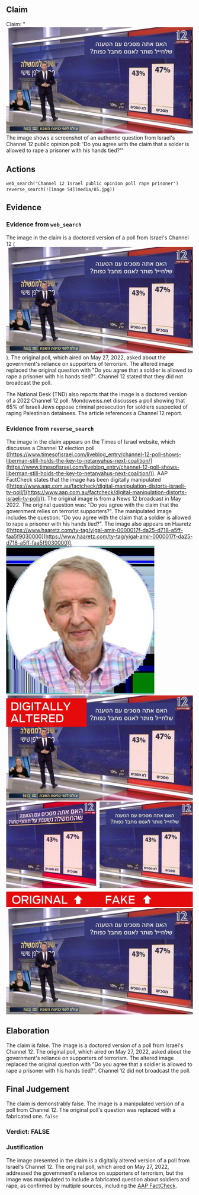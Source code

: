 ## Claim
Claim: "![image 54](media/85.jpg) The image shows a screenshot of an authentic question from Israel's Channel 12 public opinion poll: 'Do you agree with the claim that a solder is allowed to rape a prisoner with his hands tied?'"

## Actions
```
web_search("Channel 12 Israel public opinion poll rape prisoner")
reverse_search(![image 54](media/85.jpg))
```

## Evidence
### Evidence from `web_search`
The image in the claim is a doctored version of a poll from Israel's Channel 12 (![image 54](media/85.jpg)). The original poll, which aired on May 27, 2022, asked about the government's reliance on supporters of terrorism. The altered image replaced the original question with "Do you agree that a soldier is allowed to rape a prisoner with his hands tied?". Channel 12 stated that they did not broadcast the poll.

The National Desk (TND) also reports that the image is a doctored version of a 2022 Channel 12 poll. Mondoweiss.net discusses a poll showing that 65% of Israeli Jews oppose criminal prosecution for soldiers suspected of raping Palestinian detainees. The article references a Channel 12 report.


### Evidence from `reverse_search`
The image in the claim appears on the Times of Israel website, which discusses a Channel 12 election poll ([https://www.timesofisrael.com/liveblog_entry/channel-12-poll-shows-liberman-still-holds-the-key-to-netanyahus-next-coalition/](https://www.timesofisrael.com/liveblog_entry/channel-12-poll-shows-liberman-still-holds-the-key-to-netanyahus-next-coalition/)). AAP FactCheck states that the image has been digitally manipulated ([https://www.aap.com.au/factcheck/digital-manipulation-distorts-israeli-tv-poll/](https://www.aap.com.au/factcheck/digital-manipulation-distorts-israeli-tv-poll/)). The original image is from a News 12 broadcast in May 2022. The original question was: "Do you agree with the claim that the government relies on terrorist supporters?". The manipulated image includes the question: "Do you agree with the claim that a soldier is allowed to rape a prisoner with his hands tied?". The image also appears on Haaretz ([https://www.haaretz.com/ty-tag/yigal-amir-0000017f-da25-d718-a5ff-faa5f9030000](https://www.haaretz.com/ty-tag/yigal-amir-0000017f-da25-d718-a5ff-faa5f9030000)). ![image 12291](media/2025-08-31_12-17-1756642631-976548.jpg) ![image 12292](media/2025-08-31_12-17-1756642643-332496.jpg) ![image 12295](media/2025-08-31_12-17-1756642659-538011.jpg) ![image 54](media/85.jpg)


## Elaboration
The claim is false. The image is a doctored version of a poll from Israel's Channel 12. The original poll, which aired on May 27, 2022, asked about the government's reliance on supporters of terrorism. The altered image replaced the original question with "Do you agree that a soldier is allowed to rape a prisoner with his hands tied?". Channel 12 did not broadcast the poll.


## Final Judgement
The claim is demonstrably false. The image is a manipulated version of a poll from Channel 12. The original poll's question was replaced with a fabricated one. `false`

### Verdict: FALSE

### Justification
The image presented in the claim is a digitally altered version of a poll from Israel's Channel 12. The original poll, which aired on May 27, 2022, addressed the government's reliance on supporters of terrorism, but the image was manipulated to include a fabricated question about soldiers and rape, as confirmed by multiple sources, including the [AAP FactCheck](https://www.aap.com.au/factcheck/digital-manipulation-distorts-israeli-tv-poll/).
